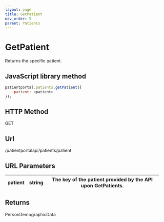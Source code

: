 ```yaml
---
layout: page
title: GetPatient
nav_order: 5
parent: Patients
---
```


# GetPatient

Returns the specific patient.

## JavaScript library method

```javascript
patientportal.patients.getPatient({
    patient: <patient>
});
```

## HTTP Method

GET

## ****Url****

/patientportalapi/patients/patient

## URL Parameters

| patient | string | The key of the patient provided by the API upon GetPatients. |
| --- | --- | --- |

## Returns

PersonDemographicData
